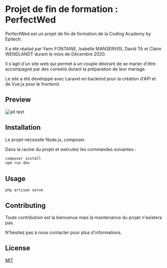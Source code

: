 # Projet de fin de formation : PerfectWed

PerfectWed est un projet de fin de formation de la Coding Academy by Epitech.

Il a été réalisé par Yann FONTAINE, Isabelle MANSERVISI, David TA et Claire WENDLANDT durant le mois de Décembre 2020.

Il s'agit d'un site web qui permet à un couple désirant de se marier d'être accompagné par des conseils durant la préparation de leur mariage.

Le site a été developpé avec Laravel en backend pour la création d'API et de Vue.js pour le frontend.

## Preview


![alt text](https://i.ibb.co/zXYFCQx/output-M0-FBBB.gif)

## Installation

Le projet nécessite Node.js, composer.

Dans la racine du projet et exécutez les commandes suivantes :
```bash
composer install
npm run dev
```

## Usage

```npm
php artisan serve
```

## Contributing
Toute contribution est la bienvenue mais la maintenance du projet n'existera pas.

N'hésitez pas à nous contacter pour plus d'informations.


## License
[MIT](https://choosealicense.com/licenses/mit/)
